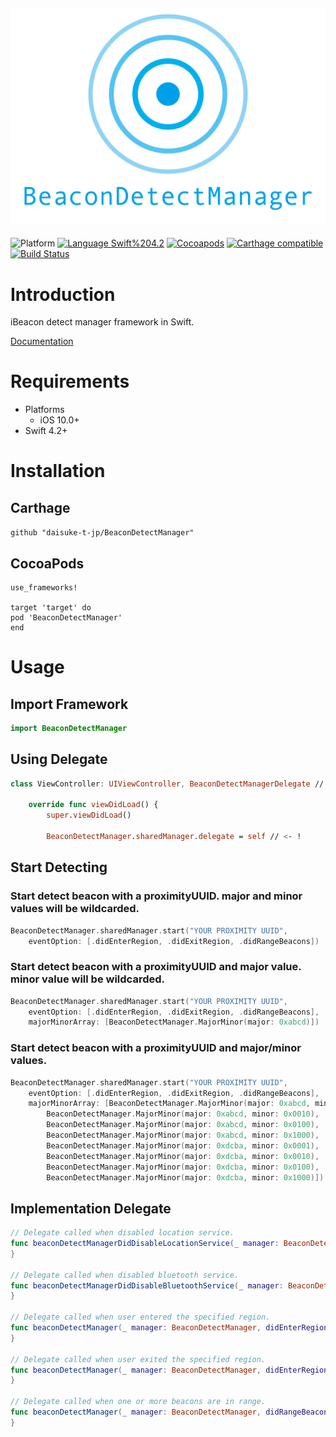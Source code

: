 <img src="https://raw.githubusercontent.com/daisuke-t-jp/BeaconDetectManager/master/images/header.png" width="700"></br>
------
![Platform](https://img.shields.io/badge/Platform-iOS%20%7C%20macOS%20%7C%20tvOS-blue.svg)
[![Language Swift%204.2](https://img.shields.io/badge/Language-Swift%204.2-orange.svg)](https://developer.apple.com/swift)
[![Cocoapods](https://img.shields.io/cocoapods/v/BeaconDetectManager.svg)](https://cocoapods.org/pods/BeaconDetectManager)
[![Carthage compatible](https://img.shields.io/badge/Carthage-compatible-green.svg)](https://github.com/Carthage/Carthage)
[![Build Status](https://travis-ci.org/daisuke-t-jp/BeaconDetectManager.svg?branch=master)](https://travis-ci.org/daisuke-t-jp/BeaconDetectManager)


# Introduction

iBeacon detect manager framework in Swift.
  
[Documentation](https://daisuke-t-jp.github.io/BeaconDetectManager/)


# Requirements
- Platforms
  - iOS 10.0+
- Swift 4.2+


# Installation
## Carthage
`github "daisuke-t-jp/BeaconDetectManager"`

## CocoaPods
```
use_frameworks!

target 'target' do
pod 'BeaconDetectManager'
end
```


# Usage
## Import Framework

```swift
import BeaconDetectManager
```

## Using Delegate

```swift
class ViewController: UIViewController, BeaconDetectManagerDelegate // <- ! {

    override func viewDidLoad() {
        super.viewDidLoad()

        BeaconDetectManager.sharedManager.delegate = self // <- !
```

## Start Detecting

### Start detect beacon with a proximityUUID. major and minor values will be wildcarded. 
```swift
BeaconDetectManager.sharedManager.start("YOUR PROXIMITY UUID",
    eventOption: [.didEnterRegion, .didExitRegion, .didRangeBeacons])
```    

### Start detect beacon with a proximityUUID and major value. minor value will be wildcarded. 
```swift
BeaconDetectManager.sharedManager.start("YOUR PROXIMITY UUID",
    eventOption: [.didEnterRegion, .didExitRegion, .didRangeBeacons],
    majorMinorArray: [BeaconDetectManager.MajorMinor(major: 0xabcd)])
```

### Start detect beacon with a proximityUUID and major/minor values.
```swift
BeaconDetectManager.sharedManager.start("YOUR PROXIMITY UUID",
    eventOption: [.didEnterRegion, .didExitRegion, .didRangeBeacons],
    majorMinorArray: [BeaconDetectManager.MajorMinor(major: 0xabcd, minor: 0x0001),
        BeaconDetectManager.MajorMinor(major: 0xabcd, minor: 0x0010),
        BeaconDetectManager.MajorMinor(major: 0xabcd, minor: 0x0100),
        BeaconDetectManager.MajorMinor(major: 0xabcd, minor: 0x1000),
        BeaconDetectManager.MajorMinor(major: 0xdcba, minor: 0x0001),
        BeaconDetectManager.MajorMinor(major: 0xdcba, minor: 0x0010),
        BeaconDetectManager.MajorMinor(major: 0xdcba, minor: 0x0100),
        BeaconDetectManager.MajorMinor(major: 0xdcba, minor: 0x1000)])
```

## Implementation Delegate
```swift
// Delegate called when disabled location service.
func beaconDetectManagerDidDisableLocationService(_ manager: BeaconDetectManager) {
}

// Delegate called when disabled bluetooth service.
func beaconDetectManagerDidDisableBluetoothService(_ manager: BeaconDetectManager) {
}

// Delegate called when user entered the specified region.
func beaconDetectManager(_ manager: BeaconDetectManager, didEnterRegion region: CLRegion) {
}

// Delegate called when user exited the specified region.
func beaconDetectManager(_ manager: BeaconDetectManager, didEnterRegion region: CLRegion) {
}

// Delegate called when one or more beacons are in range.
func beaconDetectManager(_ manager: BeaconDetectManager, didRangeBeacons beacons: [CLBeacon]) {
}
```
